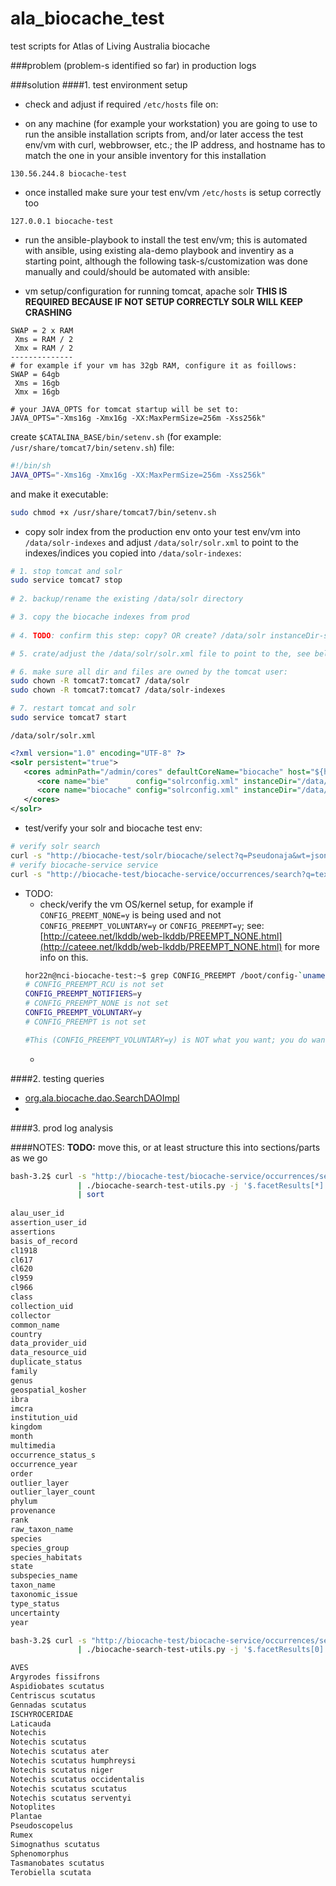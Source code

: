 # ala_biocache_test
test scripts for Atlas of Living Australia biocache

###problem
(problem-s identified so far)
in production logs 

###solution
####1. test environment setup
* check and adjust if required `/etc/hosts` file on:
 - on any machine (for example your workstation) you are going to use to run the ansible installation scripts from, and/or later access the test env/vm with curl, webbrowser, etc.; the IP address, and hostname has to match the one in your ansible inventory for this installation
  ```
  130.56.244.8 biocache-test
  ```
 - once installed make sure your test env/vm `/etc/hosts` is setup correctly too
  ```
  127.0.0.1 biocache-test
  ```
* run the ansible-playbook to install the test env/vm; this is automated with ansible, using existing ala-demo playbook and inventiry as a starting point, although the following task-s/customization was done manually and could/should be automated with ansible:
 - vm setup/configuration for running tomcat, apache solr **THIS IS REQUIRED BECAUSE IF NOT SETUP CORRECTLY SOLR WILL KEEP CRASHING**
  ```
  SWAP = 2 x RAM
   Xms = RAM / 2
   Xmx = RAM / 2
  --------------
  # for example if your vm has 32gb RAM, configure it as foillows:
  SWAP = 64gb
   Xms = 16gb
   Xmx = 16gb
  
  # your JAVA_OPTS for tomcat startup will be set to:
  JAVA_OPTS="-Xms16g -Xmx16g -XX:MaxPermSize=256m -Xss256k"
  ```
  create `$CATALINA_BASE/bin/setenv.sh` (for example: `/usr/share/tomcat7/bin/setenv.sh`) file:
  ```BASH
  #!/bin/sh
  JAVA_OPTS="-Xms16g -Xmx16g -XX:MaxPermSize=256m -Xss256k"
  
  ```
  and make it executable:
  ```BASH
  sudo chmod +x /usr/share/tomcat7/bin/setenv.sh
  ```
 - copy solr index from the production env onto your test env/vm into `/data/solr-indexes` and adjust `/data/solr/solr.xml` to point to the indexes/indices you copied into `/data/solr-indexes`:
  ```BASH
  # 1. stop tomcat and solr
  sudo service tomcat7 stop
   
  # 2. backup/rename the existing /data/solr directory
  
  # 3. copy the biocache indexes from prod
   
  # 4. TODO: confirm this step: copy? OR create? /data/solr instanceDir-s for each copied index/dataDir
  
  # 5. crate/adjust the /data/solr/solr.xml file to point to the, see bellow

  # 6. make sure all dir and files are owned by the tomcat user:
  sudo chown -R tomcat7:tomcat7 /data/solr
  sudo chown -R tomcat7:tomcat7 /data/solr-indexes
  
  # 7. restart tomcat and solr
  sudo service tomcat7 start
  ```

   `/data/solr/solr.xml`
   ```XML
   <?xml version="1.0" encoding="UTF-8" ?>
   <solr persistent="true">
      <cores adminPath="/admin/cores" defaultCoreName="biocache" host="${host:}" hostPort="${jetty.port:8983}" hostContext="${hostContext:solr}" zkClientTimeout="${zkClientTimeout:15000}">
         <core name="bie"      config="solrconfig.xml" instanceDir="/data/solr/bie/"      schema="schema.xml" dataDir="/data/solr-indexes/bie-03-12-2014"/>
         <core name="biocache" config="solrconfig.xml" instanceDir="/data/solr/biocache/" schema="schema.xml" dataDir="/data/solr-indexes/07-02-2015-07-54"/>
	  </cores>
   </solr>
   ```
  - test/verify your solr and biocache test env:
   ```BASH
   # verify solr search
   curl -s "http://biocache-test/solr/biocache/select?q=Pseudonaja&wt=json" | python -m json.tool | less
   # verify biocache-service service
   curl -s "http://biocache-test/biocache-service/occurrences/search?q=text:Pseudonaja" | python -m json.tool | less
   ```

* TODO:
  - check/verify the vm OS/kernel setup, for example if `CONFIG_PREEMT_NONE=y` is being used and not `CONFIG_PREEMPT_VOLUNTARY=y` or `CONFIG_PREEMPT=y`; see: [http://cateee.net/lkddb/web-lkddb/PREEMPT_NONE.html](http://cateee.net/lkddb/web-lkddb/PREEMPT_NONE.html) for more info on this.
   ```BASH
   hor22n@nci-biocache-test:~$ grep CONFIG_PREEMPT /boot/config-`uname -r`
   # CONFIG_PREEMPT_RCU is not set
   CONFIG_PREEMPT_NOTIFIERS=y
   # CONFIG_PREEMPT_NONE is not set
   CONFIG_PREEMPT_VOLUNTARY=y
   # CONFIG_PREEMPT is not set

   #This (CONFIG_PREEMPT_VOLUNTARY=y) is NOT what you want; you do want: CONFIG_PREEMPT_NONE=y because this is a server env.
   ```
  - 

####2. testing queries 
* [org.ala.biocache.dao.SearchDAOImpl](https://github.com/AtlasOfLivingAustralia/biocache-service/blob/master/src/main/java/au/org/ala/biocache/dao/SearchDAOImpl.java)
* 

####3. prod log analysis

####NOTES:
**TODO:** move this, or at least structure this into sections/parts as we go

```BASH
bash-3.2$ curl -s "http://biocache-test/biocache-service/occurrences/search?q=text:scutatus" \
               | ./biocache-search-test-utils.py -j '$.facetResults[*].fieldName' \
			   | sort
			   
alau_user_id
assertion_user_id
assertions
basis_of_record
cl1918
cl617
cl620
cl959
cl966
class
collection_uid
collector
common_name
country
data_provider_uid
data_resource_uid
duplicate_status
family
genus
geospatial_kosher
ibra
imcra
institution_uid
kingdom
month
multimedia
occurrence_status_s
occurrence_year
order
outlier_layer
outlier_layer_count
phylum
provenance
rank
raw_taxon_name
species
species_group
species_habitats
state
subspecies_name
taxon_name
taxonomic_issue
type_status
uncertainty
year
```

```BASH
bash-3.2$ curl -s "http://biocache-test/biocache-service/occurrences/search?q=text:scutatus" \
               | ./biocache-search-test-utils.py -j '$.facetResults[0].fieldResult[*].label'

AVES
Argyrodes fissifrons
Aspidiobates scutatus
Centriscus scutatus
Gennadas scutatus
ISCHYROCERIDAE
Laticauda
Notechis
Notechis scutatus
Notechis scutatus ater
Notechis scutatus humphreysi
Notechis scutatus niger
Notechis scutatus occidentalis
Notechis scutatus scutatus
Notechis scutatus serventyi
Notoplites
Plantae
Pseudoscopelus
Rumex
Simognathus scutatus
Sphenomorphus
Tasmanobates scutatus
Terobiella scutata
```
